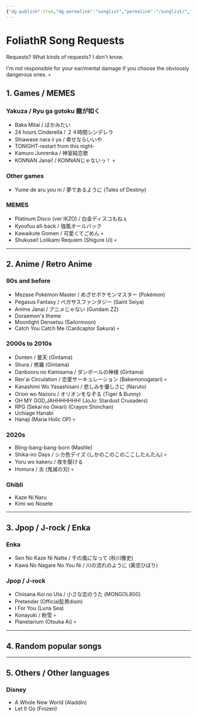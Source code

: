 ```yaml
---
{"dg-publish":true,"dg-permalink":"songlist","permalink":"/songlist/","dgShowBacklinks":"false","dgShowLocalGraph":"false","dgShowInlineTitle":"false","dgShowFileTree":"false","dgEnableSearch":"false","noteIcon":""}
---
```


# FoliathR Song Requests
Requests? What kinds of requests? I don't know.

I'm not responsible for your ear/mental damage if you choose the obviously dangerous ones. 💀
## 1. Games / MEMES
### Yakuza / Ryu ga gotoku 龍が如く
- Baka Mitai / ばかみたい
- 24 hours Cinderella / ２４時間シンデレラ
- Shiawase nara ii ya / 幸せならいいや
- TONIGHT-restart from this night-
- Kamuro Junrenka / 神室純恋歌
- KONNAN Janai! / KONNANじゃないっ！ 💀

### Other games
- Yume de aru you ni / 夢であるように (Tales of Destiny)

### MEMES
- Platinum Disco (ver IKZO) / 白金ディスコもねぇ
- Kyoufuu all-back / 強風オールバック
- Kawaikute Gomen / 可愛くてごめん 💀
- Shukusei! Lolikami Requiem (Shigure Ui) 💀

---
## 2. Anime / Retro Anime

### 90s and before
- Mezase Pokémon Master / めざせポケモンマスター (Pokémon)
- Pegasus Fantasy / ペガサスファンタジー (Saint Seiya)
- Anime Janai / アニメじゃない (Gundam ZZ)
- Doraemon's theme
- Moonlight Densetsu (Sailormoon)
- Catch You Catch Me (Cardcaptor Sakura) 💀

### 2000s to 2010s
- Donten / 曇天 (Gintama)
- Shura / 修羅 (Gintama)
- Danbooru no Kamisama / ダンボールの神様 (Gintama)
- Ren'ai Circulation / 恋愛サーキュレーション (Bakemonogatari) 💀
- Kanashimi Wo Yasashisani / 悲しみを優しさに (Naruto)
- Orion wo Nazoru / オリオンをなぞる (Tiger & Bunny)
- OH MY GOD,JAHHHHHHH! (JoJo: Stardust Crusaders)
- RPG (Sekai no Owari) (Crayon Shinchan)
- Uchiage Hanabi
- Hanaji (Maria Holic OP) 💀

### 2020s
- Bling-bang-bang-born (Mashle)
- Shika-iro Days / シカ色デイズ (しかのこのこのここしたんたん) 💀
- Yoru wo kakeru / 夜を駆ける
- Homura / 炎 (鬼滅の刃) 💀

### Ghibli
- Kaze Ni Naru
- Kimi wo Nosete

---
## 3. Jpop / J-rock / Enka
### Enka
- Sen No Kaze Ni Natte / 千の風になって (秋川雅史)
- Kawa No Nagare No You Ni / 川の流れのように (美空ひばり)

### Jpop / J-rock
- Chiisana Koi no Uta / 小さな恋のうた (MONGOL800)
- Pretender (Official髭男dism)
- I For You (Luna Sea)
- Konayuki / 粉雪 💀
- Planetarium (Otsuka Ai) 💀

---
## 4. Random popular songs


---
## 5. Others / Other languages
### Disney
- A Whole New World (Aladdin)
- Let It Go (Frozen)
